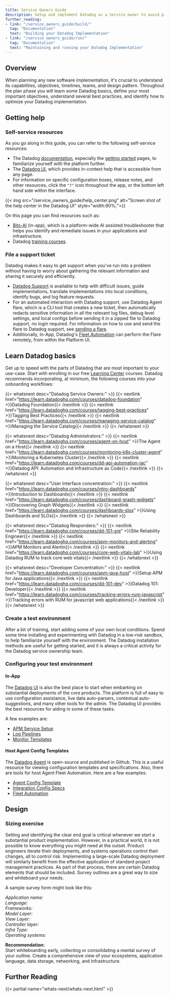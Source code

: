 ```yaml
---
title: Service Owners Guide
description: Setup and implement Datadog as a Service owner to avoid pit-falls down the road
further_reading:
- link: "/service_owners_guide/build/"
  tag: "Documentation"
  text: "Building your Datadog Implementation"
- link: "/service_owners_guide/run/"
  tag: "Documentation"
  text: "Maintaining and running your Datadog Implementation"
---
```


## Overview

When planning any new software implementation, it's crucial to understand its capabilities, objectives, timelines, teams, and design pattern. Throughout the plan phase you will learn some Datadog basics, define your most important objectives, understand several best practices, and identify how to optimize your Datadog implementation. 

## Getting help

### Self-service resources

As you go along in this guide, you can refer to the following self-service resources:

* The Datadog [documentation][1], especially the [getting started][5] pages, to familiarize yourself with the platform further.  
* The [Datadog UI][6], which provides in-context help that is accessible from any page.
* For information on specific configuration boxes, release notes, and other resources, click the `"?"` icon throughout the app, or the bottom left hand side within the interface.

{{< img src="/service_owners_guide/help_center.png" alt="Screen shot of the help center in the Datadog UI" style="width:90%;">}}

On this page you can find resources such as:

* [Bits-AI][7] (in-app), which is a platform-wide AI assisted troubleshooter that helps you identify and remediate issues in your applications and infrastructure.  
* Datadog [training courses](#learn-datadog-basics).

### File a support ticket

Datadog makes it easy to get support when you've run into a problem without having to worry about gathering the relevant information and sharing it securely and efficiently.

* [Datadog Support][8] is available to help with difficult issues, guide implementations, translate implementations into local conditions, identify bugs, and log feature requests.  
* For an automated interaction with Datadog support, use Datadog Agent flare, which is a CLI tool that creates a new ticket, then automatically redacts sensitive information in all the relevant log files, debug level settings, and local configs before sending it in a zipped file to Datadog support, no login required. For information on how to use and send the flare to Datadog support, see [sending a flare][9].  
* Additionally, In-App, Datadog's [Fleet Automation][10] can perform the Flare remotely, from within the Platform UI.


## Learn Datadog basics

Get up to speed with the parts of Datadog that are most important to your use-case. Start with enrolling in our free [Learning Center][1] courses. Datadog recommends incorporating, at minimum, the following courses into your onboarding workflows:

{{< whatsnext desc="Datadog Service Owners:" >}}
    {{< nextlink href="https://learn.datadoghq.com/courses/datadog-foundation" >}}Datadog Foundation{{< /nextlink >}}
    {{< nextlink href="https://learn.datadoghq.com/courses/tagging-best-practices" >}}Tagging Best Practices{{< /nextlink >}}
    {{< nextlink href="https://learn.datadoghq.com/courses/managing-service-catalog" >}}Managing the Service Catalog{{< /nextlink >}}
{{< /whatsnext >}}

{{< whatsnext desc="Datadog Administrators:" >}}
    {{< nextlink href="https://learn.datadoghq.com/courses/agent-on-host" >}}The Agent on a Host{{< /nextlink >}}
    {{< nextlink href="https://learn.datadoghq.com/courses/monitoring-k8s-cluster-agent" >}}Monitoring a Kubernetes Cluster{{< /nextlink >}}
    {{< nextlink href="https://learn.datadoghq.com/courses/dd-api-automation-iac" >}}Datadog API: Automation and Infrastructure as Code{{< /nextlink >}}
{{< /whatsnext >}}

{{< whatsnext desc="User Interface concentration:" >}}
    {{< nextlink href="https://learn.datadoghq.com/courses/intro-dashboards" >}}Introduction to Dashboards{{< /nextlink >}}
    {{< nextlink href="https://learn.datadoghq.com/courses/dashboard-graph-widgets" >}}Discovering Graph Widgets{{< /nextlink >}}
    {{< nextlink href="https://learn.datadoghq.com/courses/dashboards-slos" >}}Using Dashboards and SLOs{{< /nextlink >}}
{{< /whatsnext >}}

{{< whatsnext desc="Datadog Responders:" >}}
    {{< nextlink href="https://learn.datadoghq.com/courses/dd-101-sre" >}}Site Reliability Engineer{{< /nextlink >}}
    {{< nextlink href="https://learn.datadoghq.com/courses/apm-monitors-and-alerting" >}}APM Monitors and Alertin{{< /nextlink >}}
    {{< nextlink href="https://learn.datadoghq.com/courses/core-web-vitals-lab" >}}Using Datadog RUM to track core web vitals{{< /nextlink >}}
{{< /whatsnext >}}

{{< whatsnext desc="Developer Concentration:" >}}
    {{< nextlink href="https://learn.datadoghq.com/courses/apm-java-host" >}}Setup APM for Java applications{{< /nextlink >}}
    {{< nextlink href="https://learn.datadoghq.com/courses/dd-101-dev" >}}Datadog 101: Developer{{< /nextlink >}}
    {{< nextlink href="https://learn.datadoghq.com/courses/tracking-errors-rum-javascript" >}}Tracking errors with RUM for javascript web applications{{< /nextlink >}}
{{< /whatsnext >}}

### Create a test environment

After a bit of training, start adding some of your own local conditions. Spend some time installing and experimenting with Datadog in a low-risk sandbox, to help familiarize yourself with the environment. The Datadog installation methods are useful for getting started, and it is always a critical activity for the Datadog service ownership team.  

### Configuring your test environment

#### In-App

The [Datadog UI][2] is also the best place to start when embarking on substantial deployments of the core products. The platform is full of easy to use configuration assistance, live data auto-parsers, contextual auto-suggestions, and many other tools for the admin. The Datadog UI provides the best resources for aiding in some of these tasks. 

A few examples are:

* [APM Service Setup][3]   
* [Log Pipelines][2]   
* [Monitor Templates][4] 

#### Host Agent Config Templates

The [Datadog Agent][5] is open-source and published in Github. This is a useful resource for viewing configuration templates and specifications. Also, there are tools for host Agent Fleet Automation. Here are a few examples:

* [Agent Config Template][6]   
* [Integration Config Specs][7]   
* [Fleet Automation][8]

## Design

### Sizing exercise

Setting and identifying the clear end goal is critical whenever we start a substantial product implementation. However, in a practical world, it is not possible to know everything you might need at the outset. Product engineers iterate their deployments, and systems operations control their changes, all to control risk. Implementing a large-scale Datadog deployment will similarly benefit from the effective application of standard project management practices. As part of that process, there are certain Datadog elements that should be included. Survey outlines are a great way to size and whiteboard your needs.

A sample survey form might look like this: 

*Application name:*  
	*Language:*  
		*Frameworks:*  
	*Model Layer:*   
	*View Layer:*  
	*Controller layer:*  
	*Infra Type:*  
	*Operating systems:*

**Recommendation:**   
Start whiteboarding early, collecting or consolidating a mental survey of your outline. Create a comprehensive view of your ecosystems, application language, data storage, networking, and infrastructure.


## Further Reading

{{< partial name="whats-next/whats-next.html" >}}


[1]: https://learn.datadoghq.com/
[2]: https://app.datadoghq.com/logs/pipelines/pipeline/add
[3]: https://app.datadoghq.com/apm/service-setup
[4]: https://app.datadoghq.com/monitors/recommended
[5]: https://github.com/DataDog/datadog-agent
[6]: https://github.com/DataDog/datadog-agent/blob/main/pkg/config/config\_template.yaml
[7]: https://github.com/DataDog/integrations-core
[8]: https://app.datadoghq.com/fleet
[9]: https://docs.datadoghq.com/getting\_started/tagging/unified\_service\_tagging/
[10]: https://docs.datadoghq.com/getting\_started/tagging/
[11]: https://docs.datadoghq.com/getting\_started/tagging/unified\_service\_tagging
[12]: https://docs.datadoghq.com/account\_management/rbac/?tab=datadogapplication
[13]: https://docs.datadoghq.com/account_management/multi_organization/
[14]: https://docs.datadoghq.com/account\_management/org\_settings/service\_accounts/
[15]: https://docs.datadoghq.com/account\_management/api-app-keys/
[16]: https://docs.datadoghq.com/account\_management/teams/
